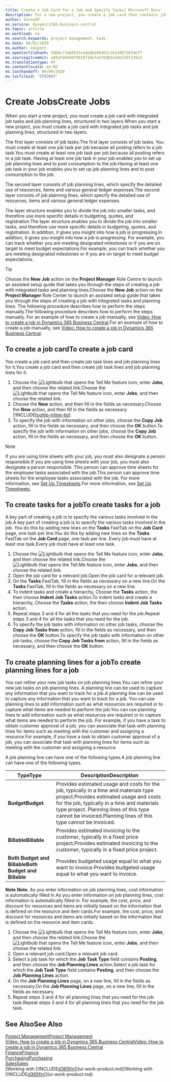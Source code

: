 ```yaml
---
title: Create a Job Card for a Job and Specify Tasks| Microsoft Docs'
description: For a new project, you create a job card that contains job tasks and planning lines, to help you manage progress and budgets.
author: SorenGP
ms.service: dynamics365-business-central
ms.topic: article
ms.workload: na
ms.search.keywords: project management, task
ms.date: 04/01/2020
ms.author: edupont
ms.openlocfilehash: 5db8c77ab8525ce4e8bd4b461c162448730f4eff
ms.sourcegitcommit: a80afd4e5075018716efad76d82a54e158f1392d
ms.translationtype: HT
ms.contentlocale: en-NZ
ms.lasthandoff: 09/09/2020
ms.locfileid: "3783947"
---
```

# <a name="create-jobs"></a><span data-ttu-id="7dce4-103">Create Jobs</span><span class="sxs-lookup"><span data-stu-id="7dce4-103">Create Jobs</span></span>
<span data-ttu-id="7dce4-104">When you start a new project, you must create a job card with integrated job tasks and job planning lines, structured in two layers.</span><span class="sxs-lookup"><span data-stu-id="7dce4-104">When you start a new project, you must create a job card with integrated job tasks and job planning lines, structured in two layers.</span></span>  

<span data-ttu-id="7dce4-105">The first layer consists of job tasks.</span><span class="sxs-lookup"><span data-stu-id="7dce4-105">The first layer consists of job tasks.</span></span> <span data-ttu-id="7dce4-106">You must create at least one job task per job because all posting refers to a job task.</span><span class="sxs-lookup"><span data-stu-id="7dce4-106">You must create at least one job task per job because all posting refers to a job task.</span></span> <span data-ttu-id="7dce4-107">Having at least one job task in your job enables you to set up job planning lines and to post consumption to the job.</span><span class="sxs-lookup"><span data-stu-id="7dce4-107">Having at least one job task in your job enables you to set up job planning lines and to post consumption to the job.</span></span>

<span data-ttu-id="7dce4-108">The second layer consists of job planning lines, which specify the detailed use of resources, items and various general ledger expenses.</span><span class="sxs-lookup"><span data-stu-id="7dce4-108">The second layer consists of job planning lines, which specify the detailed use of resources, items and various general ledger expenses.</span></span>

<span data-ttu-id="7dce4-109">The layer structure enables you to divide the job into smaller tasks, and therefore use more specific details in budgeting, quotes, and registration.</span><span class="sxs-lookup"><span data-stu-id="7dce4-109">The layer structure enables you to divide the job into smaller tasks, and therefore use more specific details in budgeting, quotes, and registration.</span></span> <span data-ttu-id="7dce4-110">In addition, it gives you insight into how a job is progressing.</span><span class="sxs-lookup"><span data-stu-id="7dce4-110">In addition, it gives you insight into how a job is progressing.</span></span> <span data-ttu-id="7dce4-111">For example, you can track whether you are meeting designated milestones or if you are on target to meet budget expectations.</span><span class="sxs-lookup"><span data-stu-id="7dce4-111">For example, you can track whether you are meeting designated milestones or if you are on target to meet budget expectations.</span></span>

> [!TIP]
> <span data-ttu-id="7dce4-112">Choose the **New Job** action on the **Project Manager** Role Centre to launch an assisted setup guide that takes you through the steps of creating a job with integrated tasks and planning lines.</span><span class="sxs-lookup"><span data-stu-id="7dce4-112">Choose the **New Job** action on the **Project Manager** Role Center to launch an assisted setup guide that takes you through the steps of creating a job with integrated tasks and planning lines.</span></span> <span data-ttu-id="7dce4-113">The following procedure describes how to perform the steps manually.</span><span class="sxs-lookup"><span data-stu-id="7dce4-113">The following procedure describes how to perform the steps manually.</span></span> <span data-ttu-id="7dce4-114">For an example of how to create a job manually, see [Video: How to create a job in Dynamics 365 Business Central](https://www.youtube.com/watch?v=VqaPWr7BWmw).</span><span class="sxs-lookup"><span data-stu-id="7dce4-114">For an example of how to create a job manually, see [Video: How to create a job in Dynamics 365 Business Central](https://www.youtube.com/watch?v=VqaPWr7BWmw).</span></span>

## <a name="to-create-a-job-card"></a><span data-ttu-id="7dce4-115">To create a job card</span><span class="sxs-lookup"><span data-stu-id="7dce4-115">To create a job card</span></span>
<span data-ttu-id="7dce4-116">You create a job card and then create job task lines and job planning lines for it.</span><span class="sxs-lookup"><span data-stu-id="7dce4-116">You create a job card and then create job task lines and job planning lines for it.</span></span>

1. <span data-ttu-id="7dce4-117">Choose the ![Lightbulb that opens the Tell Me feature](media/ui-search/search_small.png "Tell me what you want to do") icon, enter **Jobs**, and then choose the related link.</span><span class="sxs-lookup"><span data-stu-id="7dce4-117">Choose the ![Lightbulb that opens the Tell Me feature](media/ui-search/search_small.png "Tell me what you want to do") icon, enter **Jobs**, and then choose the related link.</span></span>  
2. <span data-ttu-id="7dce4-118">Choose the **New** action, and then fill in the fields as necessary.</span><span class="sxs-lookup"><span data-stu-id="7dce4-118">Choose the **New** action, and then fill in the fields as necessary.</span></span> [!INCLUDE[tooltip-inline-tip](includes/tooltip-inline-tip_md.md)]
3. <span data-ttu-id="7dce4-119">To specify the job with information on other jobs, choose the **Copy Job** action, fill in the fields as necessary, and then choose the **OK** button.</span><span class="sxs-lookup"><span data-stu-id="7dce4-119">To specify the job with information on other jobs, choose the **Copy Job** action, fill in the fields as necessary, and then choose the **OK** button.</span></span>

> [!NOTE]  
>   <span data-ttu-id="7dce4-120">If you are using time sheets with your job, you must also designate a person responsible.</span><span class="sxs-lookup"><span data-stu-id="7dce4-120">If you are using time sheets with your job, you must also designate a person responsible.</span></span> <span data-ttu-id="7dce4-121">This person can approve time sheets for the employee tasks associated with the job.</span><span class="sxs-lookup"><span data-stu-id="7dce4-121">This person can approve time sheets for the employee tasks associated with the job.</span></span> <span data-ttu-id="7dce4-122">For more information, see [Set Up Timesheets](projects-how-setup-time-sheets.md).</span><span class="sxs-lookup"><span data-stu-id="7dce4-122">For more information, see [Set Up Timesheets](projects-how-setup-time-sheets.md).</span></span>

## <a name="to-create-tasks-for-a-job"></a><span data-ttu-id="7dce4-123">To create tasks for a job</span><span class="sxs-lookup"><span data-stu-id="7dce4-123">To create tasks for a job</span></span>
<span data-ttu-id="7dce4-124">A key part of creating a job is to specify the various tasks involved in the job.</span><span class="sxs-lookup"><span data-stu-id="7dce4-124">A key part of creating a job is to specify the various tasks involved in the job.</span></span> <span data-ttu-id="7dce4-125">You do this by adding new lines on the **Tasks** FastTab on the **Job Card** page, one task per line.</span><span class="sxs-lookup"><span data-stu-id="7dce4-125">You do this by adding new lines on the **Tasks** FastTab on the **Job Card** page, one task per line.</span></span> <span data-ttu-id="7dce4-126">Every job must have at least one task.</span><span class="sxs-lookup"><span data-stu-id="7dce4-126">Every job must have at least one task.</span></span>

1. <span data-ttu-id="7dce4-127">Choose the ![Lightbulb that opens the Tell Me feature](media/ui-search/search_small.png "Tell me what you want to do") icon, enter **Jobs**, and then choose the related link.</span><span class="sxs-lookup"><span data-stu-id="7dce4-127">Choose the ![Lightbulb that opens the Tell Me feature](media/ui-search/search_small.png "Tell me what you want to do") icon, enter **Jobs**, and then choose the related link.</span></span>
2. <span data-ttu-id="7dce4-128">Open the job card for a relevant job.</span><span class="sxs-lookup"><span data-stu-id="7dce4-128">Open the job card for a relevant job.</span></span>
3. <span data-ttu-id="7dce4-129">On the **Tasks** FastTab, fill in the fields as necessary on a new line.</span><span class="sxs-lookup"><span data-stu-id="7dce4-129">On the **Tasks** FastTab, fill in the fields as necessary on a new line.</span></span>
4. <span data-ttu-id="7dce4-130">To indent tasks and create a hierarchy, Choose the **Tasks** action, the then choose **Indent Job Tasks** action.</span><span class="sxs-lookup"><span data-stu-id="7dce4-130">To indent tasks and create a hierarchy, Choose the **Tasks** action, the then choose **Indent Job Tasks** action.</span></span>
5. <span data-ttu-id="7dce4-131">Repeat steps 3 and 4 for all the tasks that you need for the job.</span><span class="sxs-lookup"><span data-stu-id="7dce4-131">Repeat steps 3 and 4 for all the tasks that you need for the job.</span></span>
6. <span data-ttu-id="7dce4-132">To specify the job tasks with information on other job tasks, choose the **Copy Job Tasks from** action, fill in the fields as necessary, and then choose the **OK** button.</span><span class="sxs-lookup"><span data-stu-id="7dce4-132">To specify the job tasks with information on other job tasks, choose the **Copy Job Tasks from** action, fill in the fields as necessary, and then choose the **OK** button.</span></span>

## <a name="to-create-planning-lines-for-a-job"></a><span data-ttu-id="7dce4-133">To create planning lines for a job</span><span class="sxs-lookup"><span data-stu-id="7dce4-133">To create planning lines for a job</span></span>
<span data-ttu-id="7dce4-134">You can refine your new job tasks on job planning lines.</span><span class="sxs-lookup"><span data-stu-id="7dce4-134">You can refine your new job tasks on job planning lines.</span></span> <span data-ttu-id="7dce4-135">A planning line can be used to capture any information that you want to track for a job.</span><span class="sxs-lookup"><span data-stu-id="7dce4-135">A planning line can be used to capture any information that you want to track for a job.</span></span> <span data-ttu-id="7dce4-136">You can use planning lines to add information such as what resources are required or to capture what items are needed to perform the job.</span><span class="sxs-lookup"><span data-stu-id="7dce4-136">You can use planning lines to add information such as what resources are required or to capture what items are needed to perform the job.</span></span> <span data-ttu-id="7dce4-137">For example, if you have a task to obtain customer approval of a job, you can associate that task with planning lines for items such as meeting with the customer and assigning a resource.</span><span class="sxs-lookup"><span data-stu-id="7dce4-137">For example, if you have a task to obtain customer approval of a job, you can associate that task with planning lines for items such as meeting with the customer and assigning a resource.</span></span>  

<span data-ttu-id="7dce4-138">A job planning line can have one of the following types.</span><span class="sxs-lookup"><span data-stu-id="7dce4-138">A job planning line can have one of the following types.</span></span>  

| <span data-ttu-id="7dce4-139">Type</span><span class="sxs-lookup"><span data-stu-id="7dce4-139">Type</span></span> | <span data-ttu-id="7dce4-140">Description</span><span class="sxs-lookup"><span data-stu-id="7dce4-140">Description</span></span> |
| --- | --- |
| <span data-ttu-id="7dce4-141">**Budget**</span><span class="sxs-lookup"><span data-stu-id="7dce4-141">**Budget**</span></span> |<span data-ttu-id="7dce4-142">Provides estimated usage and costs for the job, typically in a time and materials type project.</span><span class="sxs-lookup"><span data-stu-id="7dce4-142">Provides estimated usage and costs for the job, typically in a time and materials type project.</span></span> <span data-ttu-id="7dce4-143">Planning lines of this type cannot be invoiced.</span><span class="sxs-lookup"><span data-stu-id="7dce4-143">Planning lines of this type cannot be invoiced.</span></span> |
| <span data-ttu-id="7dce4-144">**Billable**</span><span class="sxs-lookup"><span data-stu-id="7dce4-144">**Billable**</span></span> |<span data-ttu-id="7dce4-145">Provides estimated invoicing to the customer, typically in a fixed price project.</span><span class="sxs-lookup"><span data-stu-id="7dce4-145">Provides estimated invoicing to the customer, typically in a fixed price project.</span></span> |
| <span data-ttu-id="7dce4-146">**Both Budget and Billable**</span><span class="sxs-lookup"><span data-stu-id="7dce4-146">**Both Budget and Billable**</span></span> |<span data-ttu-id="7dce4-147">Provides budgeted usage equal to what you want to invoice.</span><span class="sxs-lookup"><span data-stu-id="7dce4-147">Provides budgeted usage equal to what you want to invoice.</span></span> |

<span data-ttu-id="7dce4-148">**Note**.</span><span class="sxs-lookup"><span data-stu-id="7dce4-148">**Note**.</span></span> <span data-ttu-id="7dce4-149">As you enter information on job planning lines, cost information is automatically filled in.</span><span class="sxs-lookup"><span data-stu-id="7dce4-149">As you enter information on job planning lines, cost information is automatically filled in.</span></span> <span data-ttu-id="7dce4-150">For example, the cost, price, and discount for resources and items are initially based on the information that is defined on the resource and item cards.</span><span class="sxs-lookup"><span data-stu-id="7dce4-150">For example, the cost, price, and discount for resources and items are initially based on the information that is defined on the resource and item cards.</span></span>

1. <span data-ttu-id="7dce4-151">Choose the ![Lightbulb that opens the Tell Me feature](media/ui-search/search_small.png "Tell me what you want to do") icon, enter **Jobs**, and then choose the related link.</span><span class="sxs-lookup"><span data-stu-id="7dce4-151">Choose the ![Lightbulb that opens the Tell Me feature](media/ui-search/search_small.png "Tell me what you want to do") icon, enter **Jobs**, and then choose the related link.</span></span>
2. <span data-ttu-id="7dce4-152">Open a relevant job card.</span><span class="sxs-lookup"><span data-stu-id="7dce4-152">Open a relevant job card.</span></span>
3. <span data-ttu-id="7dce4-153">Select a job task for which the **Job Task Type** field contains **Posting**, and then choose the **Job Planning Lines** action.</span><span class="sxs-lookup"><span data-stu-id="7dce4-153">Select a job task for which the **Job Task Type** field contains **Posting**, and then choose the **Job Planning Lines** action.</span></span>  
4. <span data-ttu-id="7dce4-154">On the **Job Planning Lines** page, on a new line, fill in the fields as necessary.</span><span class="sxs-lookup"><span data-stu-id="7dce4-154">On the **Job Planning Lines** page, on a new line, fill in the fields as necessary.</span></span>
5. <span data-ttu-id="7dce4-155">Repeat steps 3 and 4 for all planning lines that you need for the job task.</span><span class="sxs-lookup"><span data-stu-id="7dce4-155">Repeat steps 3 and 4 for all planning lines that you need for the job task.</span></span>

## <a name="see-also"></a><span data-ttu-id="7dce4-156">See Also</span><span class="sxs-lookup"><span data-stu-id="7dce4-156">See Also</span></span>

[<span data-ttu-id="7dce4-157">Project Management</span><span class="sxs-lookup"><span data-stu-id="7dce4-157">Project Management</span></span>](projects-manage-projects.md)  
[<span data-ttu-id="7dce4-158">Video: How to create a job in Dynamics 365 Business Central</span><span class="sxs-lookup"><span data-stu-id="7dce4-158">Video: How to create a job in Dynamics 365 Business Central</span></span>](https://www.youtube.com/watch?v=VqaPWr7BWmw)  
[<span data-ttu-id="7dce4-159">Finance</span><span class="sxs-lookup"><span data-stu-id="7dce4-159">Finance</span></span>](finance.md)  
[<span data-ttu-id="7dce4-160">Purchasing</span><span class="sxs-lookup"><span data-stu-id="7dce4-160">Purchasing</span></span>](purchasing-manage-purchasing.md)  
[<span data-ttu-id="7dce4-161">Sales</span><span class="sxs-lookup"><span data-stu-id="7dce4-161">Sales</span></span>](sales-manage-sales.md)  
<span data-ttu-id="7dce4-162">[Working with [!INCLUDE[d365fin](includes/d365fin_md.md)]](ui-work-product.md)</span><span class="sxs-lookup"><span data-stu-id="7dce4-162">[Working with [!INCLUDE[d365fin](includes/d365fin_md.md)]](ui-work-product.md)</span></span>  
